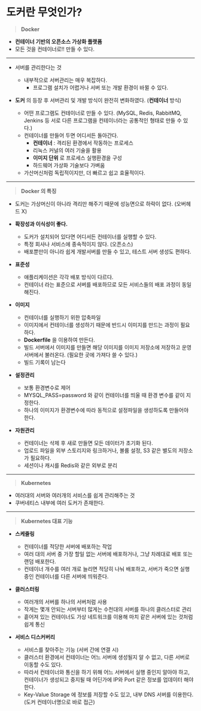 # 도커란 무엇인가?

> **Docker**

- **컨테이너 기반의 오픈소스 가상화 플랫폼**
- 모든 것을 컨테이너로!! 만들 수  있다.

---

- 서버를 관리한다는 것
  - 내부적으로 서버관리는 매우 복잡하다. 
    - 프로그램 설치가 어렵거나 서버 또는 개발 환경이 바뀔 수 있다. 


- **도커** 의 등장 후 서버관리 및 개발 방식이 완전히 변화하였다. (**컨테이너** 방식)
  - 어떤 프로그램도 컨테이너로 만들 수 있다. (MySQL, Redis, RabbitMQ, Jenkins 등 서로 다른 프로그램을 컨테이너라는 공통적인 형태로 만들 수 있다.)
  - 컨테이너를 만들어 두면 어디서든 돌아간다.
    - **컨테이너** : 격리된 환경에서 작동하는 프로세스
    - 리눅스 커널의 여러 기술을 활용
    - **이미지 단위** 로 프로세스 실행환경을 구성
    - 하드웨어 가상화 기술보다 가벼움
  - 가산머신처럼 독립적이지만, 더 빠르고 쉽고 효율적이다.

---

> **Docker 의 특징**

- 도커는 가상머신이 아니라 격리만 해주기 때문에 성능면으로 하락이 없다. (오버헤드 X)


- **확장성과 이식성이 좋다.**
  - 도커가 설치되어 있다면 어디서든 컨테이너를 실행할 수 있다.
  - 특정 회사나 서비스에 종속적이지 않다. (오픈소스)
  - 배포뿐만이 아니라 쉽게 개발서버를 만들 수 있고, 테스트 서버 생성도 편하다.


- **표준성**
  - 애플리케이션은 각각 배포 방식이 다르다.
  - 컨테이너 라는 표준으로 서버를 배포하므로 모든 서비스들의 배포 과정이 동일해진다.


- **이미지**
  - 컨테이너를 실행하기 위한 압축파일
  - 이미지에서 컨테이너를 생성하기 때문에 반드시 이미지를 만드는 과정이 필요하다.
  - **Dockerfile** 을 이용하여 만든다.
  - 빌드 서버에서 이미지를 만들면 해당 이미지를 이미지 저장소에 저장하고 운영서버에서 불러온다. (필요한 곳에 가져다 쓸 수 있다.)
  - 빌드 기록이 남는다
  

- **설정관리**
  - 보통 환경변수로 제어
  - MYSQL_PASS=password 와 같이 컨테이너를 띄울 때 환경 변수를 같이 지정한다.
  - 하나의 이미지가 환경변수에 따라 동적으로 설정파일을 생성하도록 만들어야 한다.


- **자원관리**
  - 컨테이너는 삭제 후 새로 만들면 모든 데이터가 초기화 된다.
  - 업로드 파일을 외부 스토리지와 링크하거나, 볼륨 설정, S3 같은 별도의 저장소가 필요하다.
  - 세션이나 캐시를 Redis와 같은 외부로 분리


---

> **Kubernetes**

- 여러대의 서버와 여러개의 서비스를 쉽게 관리해주는 것
- 쿠버네티스 내부에 여러 도커가 존재한다.

---

> **Kubernetes 대표 기능**


- **스케줄링**
  - 컨테이너를 적당한 서버에 배포하는 작업
  - 여러 대의 서버 중 가장 할일 없는 서버에 배포하거나, 그냥 차례대로 배포 또는 랜덤 배포한다.
  - 컨테이너 개수를 여러 개로 늘리면 적당히 나눠 배포하고, 서버가 죽으면 실행 중인 컨테이너를 다른 서버에 띄워준다.
  

- **클러스터링**
  - 여러개의 서버를 하나의 서버처럼 사용
  - 작게는 몇개 안되는 서버부터 많게는 수천대의 서버를 하나의 클러스터로 관리
  - 흩어져 있는 컨테이너도 가상 네트워크를 이용해 마치 같은 서버에 있는 것처럼 쉽게 통신


- **서비스 디스커버리**
  - 서비스를 찾아주는 기능 (서버 간에 연결 시)
  - 클러스터 환경에서 컨테이너는 어느 서버에 생성될지 알 수 없고, 다른 서버로 이동할 수도 있다.
  - 따라서 컨테이너와 통신을 하기 위해 어느 서버에서 실행 중인지 알아야 하고, 컨테이너가 생성되고 중지될 때 어딘가에 IP와 Port 같은 정보를 업데이터 해야한다.
  - Key-Value Storage 에 정보를 저장할 수도 있고, 내부 DNS 서버를 이용한다. (도커 컨테이너명으로 바로 접근)